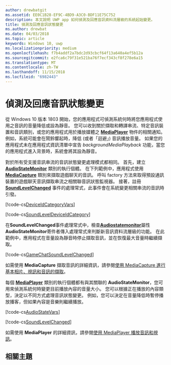 ```yaml
---
author: drewbatgit
ms.assetid: EE0C1B28-EF9C-4BD9-A3C0-BDF11E75C752
description: 本文說明 UWP app 如何偵測及回應音訊資料流層級的系統起始變更。
title: 偵測及回應音訊狀態變更
ms.author: drewbat
ms.date: 04/03/2018
ms.topic: article
keywords: Windows 10, uwp
ms.localizationpriority: medium
ms.openlocfilehash: f7b4addf2a7bdc2d93cbcf64f13a640a4ef5b12a
ms.sourcegitcommit: e2fca6c79f31e521ba76f7ecf343cf8f278e6a15
ms.translationtype: MT
ms.contentlocale: zh-TW
ms.lasthandoff: 11/15/2018
ms.locfileid: "6982443"
---
```

# <a name="detect-and-respond-to-audio-state-changes"></a>偵測及回應音訊狀態變更
從 Windows 10 版本 1803 開始，您的應用程式可偵測系統何時將您應用程式使用之音訊的音量降低或設為靜音。 您可以收到關於擷取和轉譯串流、特定音訊裝置和音訊類別，或您的應用程式用於播放媒體之 [**MediaPlayer**](https://docs.microsoft.com/en-us/uwp/api/Windows.Media.Playback.MediaPlayer) 物件的相關通知。 例如，系統可能會在鬧鈴響起時，降低 (或者「迴避」) 音訊播放音量。 如果您的應用程式未在應用程式資訊清單中宣告 *backgroundMediaPlayback* 功能，當您的應用程式進入背景時，系統會將其設為靜音。 

對於所有受支援音訊串流的音訊狀態變更處理模式都相同。 首先，建立 [**AudioStateMonitor**](https://docs.microsoft.com/uwp/api/windows.media.audio.audiostatemonitor) 類別的執行個體。 在下列範例中，應用程式使用 [**MediaCapture**](https://msdn.microsoft.com/library/windows/apps/Windows.Media.Capture.MediaCapture) 類別來擷取遊戲聊天的音訊。 呼叫 factory 方法來取得預設通訊裝置的遊戲聊天音訊擷取串流之相關聯音訊狀態監視器。  接著，註冊 [**SoundLevelChanged**](https://docs.microsoft.com/uwp/api/windows.media.audio.audiostatemonitor.soundlevelchanged) 事件的處理常式，此事件會在系統變更相關串流的音訊時引發。

[!code-cs[DeviceIdCategoryVars](./code/SimpleCameraPreview_Win10/cs/MainPage.xaml.cs#SnippetDeviceIdCategoryVars)]

[!code-cs[SoundLevelDeviceIdCategory](./code/SimpleCameraPreview_Win10/cs/MainPage.xaml.cs#SnippetSoundLevelDeviceIdCategory)]

在**SoundLevelChanged**事件處理常式中，檢查[**Audiostatemonitor**](https://docs.microsoft.com/uwp/api/windows.media.audio.audiostatemonitor.soundlevel)屬性**AudioStateMonitor**寄件者傳入處理常式來判斷新音訊資料流層級的功能。 在此範例中，應用程式在音量設為靜音時停止擷取音訊，並在恢復最大音量時繼續擷取。

[!code-cs[GameChatSoundLevelChanged](./code/SimpleCameraPreview_Win10/cs/MainPage.xaml.cs#SnippetGameChatSoundLevelChanged)]

如需使用 **MediaCapture** 擷取音訊的詳細資訊，請參閱[使用 MediaCapture 進行基本相片、視訊和音訊的擷取](basic-photo-video-and-audio-capture-with-MediaCapture.md)。

每個 [**MediaPlayer**](https://msdn.microsoft.com/library/windows/apps/Windows.Media.Playback.MediaPlayer) 類別的執行個體都有與其關聯的 **AudioStateMonitor**，您可用來偵測系統何時變更目前播放內容的音量大小。 您可以根據正在播放的內容類型，決定以不同方式處理音訊狀態變更。 例如，您可以決定在音量降低時暫停播放播客，但如果內容是音樂則繼續播放。 

[!code-cs[AudioStateVars](./code/MediaPlayer_RS1/cs/MainPage.xaml.cs#SnippetAudioStateVars)]

[!code-cs[SoundLevelChanged](./code/MediaPlayer_RS1/cs/MainPage.xaml.cs#SnippetSoundLevelChanged)]

如需使用 **MediaPlayer** 的詳細資訊，請參閱[使用 MediaPlayer 播放音訊和視訊](play-audio-and-video-with-mediaplayer.md)。 

## <a name="related-topics"></a>相關主題